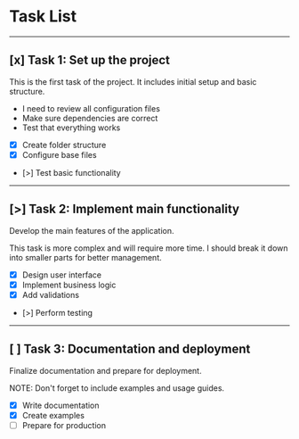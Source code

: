 # Task List

--------------------------------------------------------------------------------

## [x] Task 1: Set up the project

This is the first task of the project. It includes initial setup and basic structure.

- I need to review all configuration files
- Make sure dependencies are correct
- Test that everything works

- [x] Create folder structure
- [x] Configure base files
- [>] Test basic functionality

--------------------------------------------------------------------------------

## [>] Task 2: Implement main functionality

Develop the main features of the application.

This task is more complex and will require more time.
I should break it down into smaller parts for better management.

- [x] Design user interface
- [x] Implement business logic
- [x] Add validations
- [>] Perform testing

--------------------------------------------------------------------------------

## [ ] Task 3: Documentation and deployment

Finalize documentation and prepare for deployment.

NOTE: Don't forget to include examples and usage guides.

- [x] Write documentation
- [x] Create examples
- [ ] Prepare for production

